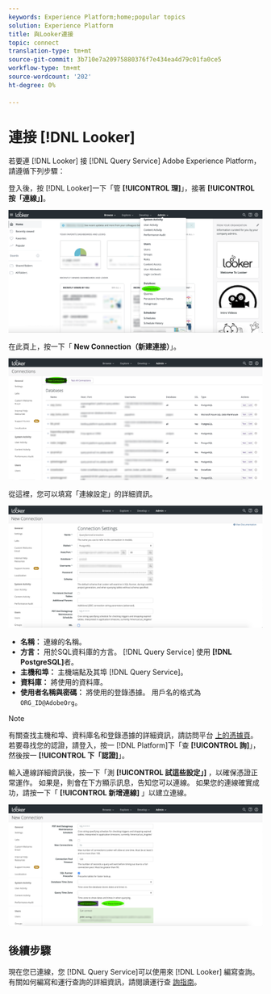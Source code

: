 ```yaml
---
keywords: Experience Platform;home;popular topics
solution: Experience Platform
title: 與Looker連接
topic: connect
translation-type: tm+mt
source-git-commit: 3b710e7a20975880376f7e434ea4d79c01fa0ce5
workflow-type: tm+mt
source-wordcount: '202'
ht-degree: 0%

---
```



# 連接 [!DNL Looker]

若要連 [!DNL Looker] 接 [!DNL Query Service] Adobe Experience Platform，請遵循下列步驟：

登入後，按 [!DNL Looker]一下「管 **[!UICONTROL 理]**」，接著 **[!UICONTROL 按「連線」]**。

![](../images/clients/looker/click-admin-connections.png)

在此頁上，按一下「 **New Connection（新建連接）**」。

![](../images/clients/looker/click-new-connection.png)

從這裡，您可以填寫「連線設定」的詳細資訊。

![](../images/clients/looker/new-connection.png)

- **名稱：** 連線的名稱。
- **方言：** 用於SQL資料庫的方言。 [!DNL Query Service] 使用 **[!DNL PostgreSQL]**&#x200B;者。
- **主機和埠：** 主機端點及其埠 [!DNL Query Service]。
- **資料庫：** 將使用的資料庫。
- **使用者名稱與密碼：** 將使用的登錄憑據。 用戶名的格式為 `ORG_ID@AdobeOrg`。

>[!NOTE]
>
>有關查找主機和埠、資料庫名和登錄憑據的詳細資訊，請訪問平台 [上的憑據頁](https://platform.adobe.com/query/configuration)。 若要尋找您的認證，請登入，按一 [!DNL Platform]下「查 **[!UICONTROL 詢]**」，然後按一 **[!UICONTROL 下「認證]**」。

輸入連線詳細資訊後，按一下「測 **[!UICONTROL 試這些設定」]** ，以確保憑證正常運作。 如果是，則會在下方顯示訊息，告知您可以連線。 如果您的連線確實成功，請按一下「 **[!UICONTROL 新增連線]** 」以建立連線。

![](../images/clients/looker/click-test-connection.png)

## 後續步驟

現在您已連線，您 [!DNL Query Service]可以使用來 [!DNL Looker] 編寫查詢。 有關如何編寫和運行查詢的詳細資訊，請閱讀運行查 [詢指南](../creating-queries/creating-queries.md)。
